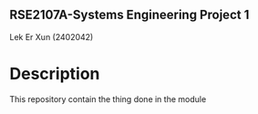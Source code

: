 ## RSE2107A-Systems Engineering Project 1

Lek Er Xun (2402042)

# Description

This repository contain the thing done in the module
